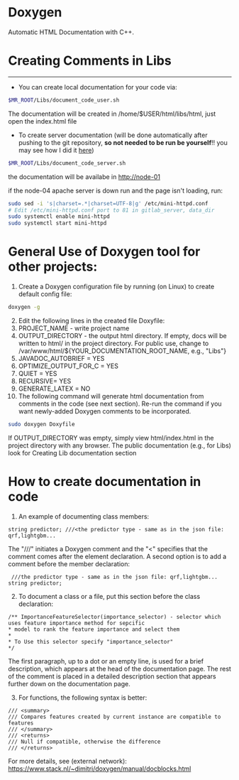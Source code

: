 # Doxygen
Automatic HTML Documentation with C++.

# **Creating Comments in Libs**
****
- You can create local documentation for your code via:

```bash
$MR_ROOT/Libs/document_code_user.sh
```

The documentation will be created in /home/$USER/html/libs/html, just open the index.html file

- To create server documentation (will be done automatically after pushing to the git repository, **so not needed to be run be yourself**!! you may see how I did it [here](/New%20employee%20landing%20page/Moving%20to%20the%20new%20git%20repositories/Bitbucket%20and%20git%20hooks))

```bash
$MR_ROOT/Libs/document_code_server.sh
```

the documentation will be availabe in [http://node-01](http://node-01/)

if the node-04 apache server is down run and the page isn't loading, run:

```bash
sudo sed -i 's|charset=.*|charset=UTF-8|g' /etc/mini-httpd.conf
# Edit /etc/mini-httpd.conf port to 81 in gitlab_server, data_dir
sudo systemctl enable mini-httpd
sudo systemctl start mini-httpd
```

# **General Use of Doxygen tool for other projects:**
1. Create a Doxygen configuration file by running (on Linux) to create default config file:

```bash
doxygen -g
```

2. Edit the following lines in the created file Doxyfile:
  1. PROJECT_NAME - write project name
  2. OUTPUT_DIRECTORY - the output html directory. If empty, docs will be written to html/ in the project directory. For public use, change to /var/www/html/${YOUR_DOCUMENTATION_ROOT_NAME, e.g., "Libs"}
  3. JAVADOC_AUTOBRIEF = YES
  4. OPTIMIZE_OUTPUT_FOR_C = YES
  5. QUIET = YES
  6. RECURSIVE= YES
  7. GENERATE_LATEX = NO
3. The following command will generate html documentation from comments in the code (see next section). Re-run the command if you want newly-added Doxygen comments to be incorporated.

```bash
sudo doxygen Doxyfile
```

If OUTPUT_DIRECTORY was empty, simply view html/index.html in the project directory with any browser. The public documentation (e.g., for Libs) look for Creating Lib documentation section

# How to create documentation in code
1. An example of documenting class members:

```
string predictor; ///<the predictor type - same as in the json file: qrf,lightgbm...
```

The "///" initiates a Doxygen comment and the "<" specifies that the comment comes after the element declaration. A second option is to add a comment before the member declaration:

```
 ///the predictor type - same as in the json file: qrf,lightgbm...
string predictor;
```

2. To document a class or a file, put this section before the class declaration:

```
/** ImportanceFeatureSelector(importance_selector) - selector which uses feature importance method for sepcific
* model to rank the feature importance and select them
* 
* To Use this selector specify "importance_selector"
*/
```
The first paragraph, up to a dot or an empty line, is used for a brief description, which appears at the head of the documentation page. The rest of the comment is placed in a detailed description section that appears further down on the documentation page.

3. For functions, the following syntax is better:
```
/// <summary>
/// Compares features created by current instance are compatible to features
/// </summary>
/// <returns>
/// Null if compatible, otherwise the difference
/// </returns>
```

For more details, see (external network):
https://www.stack.nl/~dimitri/doxygen/manual/docblocks.html

